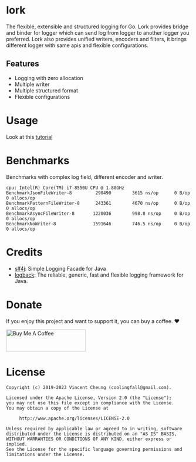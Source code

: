 lork
=====
The flexible, extensible and structured logging for Go. Lork provides bridge and binder
for logger which can send log from logger to another logger you preferred. Lork also
provides unified writers, encoders and filters, it brings different logger with same
apis and flexible configurations.

## Features

* Logging with zero allocation
* Multiple writer
* Multiple structured format
* Flexible configurations

Usage
=====

Look at this [tutorial][1]

Benchmarks
==========
Benchmarks with complex log field, different encoder and writer.

```text
cpu: Intel(R) Core(TM) i7-8550U CPU @ 1.80GHz
BenchmarkJsonFileWriter-8      	  290490        3615 ns/op      0 B/op      0 allocs/op
BenchmarkPatternFileWriter-8   	  243361        4670 ns/op      0 B/op      0 allocs/op
BenchmarkAsyncFileWriter-8     	 1220036        998.8 ns/op     0 B/op      0 allocs/op
BenchmarkNoWriter-8            	 1591646        746.5 ns/op     0 B/op      0 allocs/op
```

Credits
======

* [slf4j][2]: Simple Logging Facade for Java
* [logback][3]: The reliable, generic, fast and flexible logging framework for Java.

Donate
=======
If you enjoy this project and want to support it, you can buy a coffee. :heart:

<a href="https://www.buymeacoffee.com/coolerfall" target="_blank"><img src="https://cdn.buymeacoffee.com/buttons/v2/default-yellow.png" alt="Buy Me A Coffee" style="height: 60px !important;width: 217px !important;" ></a>


License
=======

    Copyright (c) 2019-2023 Vincent Cheung (coolingfall@gmail.com).
    
    Licensed under the Apache License, Version 2.0 (the "License");
    you may not use this file except in compliance with the License.
    You may obtain a copy of the License at
    
         http://www.apache.org/licenses/LICENSE-2.0
    
    Unless required by applicable law or agreed to in writing, software
    distributed under the License is distributed on an "AS IS" BASIS,
    WITHOUT WARRANTIES OR CONDITIONS OF ANY KIND, either express or implied.
    See the License for the specific language governing permissions and
    limitations under the License.

[1]: https://lork.coolerfall.com
[2]: https://github.com/qos-ch/slf4j
[3]: https://github.com/qos-ch/logback
